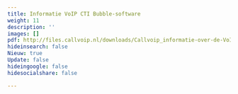 ```yaml
---
title: Informatie VoIP CTI Bubble-software
weight: 11
description: ''
images: []
pdf: http://files.callvoip.nl/downloads/Callvoip_informatie-over-de-VoIPCTI-CRM-Integraties.pdf
hideinsearch: false
Nieuw: true
Update: false
hideingoogle: false
hidesocialshare: false

---
```

